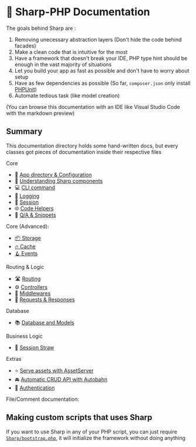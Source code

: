 # 📒 Sharp-PHP Documentation

The goals behind Sharp are :
1. Removing unecessary abstraction layers (Don't hide the code behind facades)
2. Make a clean code that is intuitive for the most
3. Have a framework that doesn't break your IDE, PHP type hint should be enough in the vast majority of situations
4. Let you build your app as fast as possible and don't have to worry about setup
5. Have as few dependencies as possible (So far, `composer.json` only install [PHPUnit](https://phpunit.de/))
6. Automate tedious task (like model creation)

(You can browse this documentation with an IDE like Visual Studio Code with the markdown preview)

## Summary

This documentation directory holds some hand-written docs, but every classes
got pieces of documentation inside their respective files

Core
- 📁 [App directory & Configuration](./core/config.md)
- 🧩 [Understanding Sharp components](./core/components.md)
- 💻 [CLI command](./core/commands.md)
- 📃 [Logging](./core/logging.md)
- 🔏 [Session](./core/session.md)
- 🌐 [Code Helpers](./core/helpers.md)
- 💬 [Q/A & Snippets](./extras/snippets.md)

Core (Advanced):
- [📦 Storage](./env/storage.md)
- [🔥 Cache](./env/Cache.md)
- [🪝 Events](./core/events.md)

Routing & Logic
- 🛣️ [Routing](./logic/routing.md)
- ⚙️  [Controllers](./logic/controllers.md)
- 🚦 [Middlewares](./logic/middlewares.md)
- 📨 [Requests & Responses](./logic/requests-and-responses.md)
<!-- [(Code) `Request`](../Classes/Http/Request.php) -->
<!-- [(Code) `Response`](../Classes/Http/Response.php) -->

Database
- 📚 [Database and Models](./data/database.md)

Business Logic
- 🥤 [Session Straw](./extras/session-straw.md)

Extras
- ⭐️ [Serve assets with AssetServer](./extras/assets.md)
- 🚘 [Automatic CRUD API with Autobahn](./extras/autobahn.md)
- 🔐 [Authentication](./security/auth.md)

File/Comment documentation:

## Making custom scripts that uses Sharp

If you want to use Sharp in any of your PHP script, you can just
require [`Sharp/bootstrap.php`](../bootstrap.php), it will initialize
the framework without doing anything